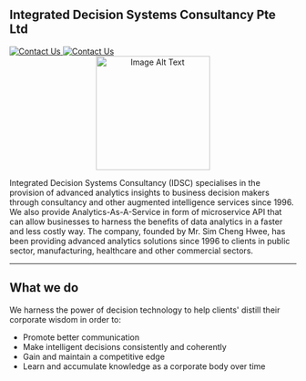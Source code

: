 ## Integrated Decision Systems Consultancy Pte Ltd
<a href="https://www.idsc.com.sg/">
    <img src="https://img.shields.io/badge/Visit-Website-blue" alt="Contact Us">
</a>
<a href="https://www.idsc.com.sg/contact-us">
    <img src="https://img.shields.io/badge/Contact-Us-green" alt="Contact Us">
</a>

<div align="center">
  <a href="https://www.idsc.com.sg/">
    <img src="https://www.idsc.com.sg/static/media/IDSC_logo.d02ed6e742072c6bcddd.png" alt="Image Alt Text" width="200">
  </a>
</div>

Integrated Decision Systems Consultancy (IDSC) specialises in the provision of advanced analytics insights to business decision makers through consultancy and other augmented intelligence services since 1996.
We also provide Analytics-As-A-Service in form of microservice API that can allow businesses to harness the benefits of data analytics in a faster and less costly way.
The company, founded by Mr. Sim Cheng Hwee, has been providing advanced analytics solutions since 1996 to clients in public sector, manufacturing, healthcare and other commercial sectors.

---

## What we do
We harness the power of decision technology to help clients' distill their corporate wisdom in order to:
- Promote better communication
- Make intelligent decisions consistently and coherently
- Gain and maintain a competitive edge
- Learn and accumulate knowledge as a corporate body over time

